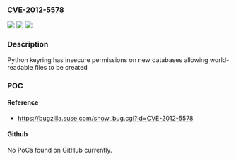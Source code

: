 ### [CVE-2012-5578](https://cve.mitre.org/cgi-bin/cvename.cgi?name=CVE-2012-5578)
![](https://img.shields.io/static/v1?label=Product&message=Python%20keyring&color=blue)
![](https://img.shields.io/static/v1?label=Version&message=n%2Fa&color=blue)
![](https://img.shields.io/static/v1?label=Vulnerability&message=keyring%20insecure%20permissions%20on%20new%20databases&color=brighgreen)

### Description

Python keyring has insecure permissions on new databases allowing world-readable files to be created

### POC

#### Reference
- https://bugzilla.suse.com/show_bug.cgi?id=CVE-2012-5578

#### Github
No PoCs found on GitHub currently.

